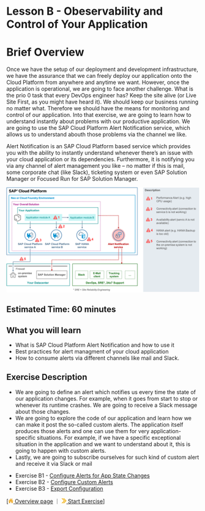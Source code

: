 # Lesson B - Obeservability and Control of Your Application

# Brief Overview
Once we have the setup of our deployment and development infrastructure, we have the assurance that we can freely deploy our application onto the Cloud Platform from anywhere and anytime we want. However, once the application is operational, we are going to face another challenge. What is the prio 0 task that every DevOps engineer has? Keep the site alive (or Live Site First, as you might have heard it). We should keep our business running no matter what. Therefore we should have the means for monitoring and control of our application. Into that exercise, we are going to learn how to understand instantly about problems with our productive application. We are going to use the SAP Cloud Platform Alert Notification service, which allows us to understand abouth those problems via the channel we like.

Alert Notification is an SAP Cloud Platform based service which provides you with the ability to instantly understand whenever there’s an issue with your cloud application or its dependencies. Furthermore, it is notifying you via any channel of alert management you like – no matter if this is mail, some corporate chat (like Slack), ticketing system or even SAP Solution Manager or Focused Run for SAP Solution Manager.

![](../../images/b/b1_overview.png)


## Estimated Time: 60 minutes

## What you will learn
 - What is SAP Cloud Platform Alert Notification and how to use it
 - Best practices for alert managment of your cloud application
 - How to consume alerts via different channels like mail and Slack.

## Exercise Description 
 - We are going to define an alert which notifies us every time the state of our application changes. For example, when it goes from start to stop or whenever its runtime crashes. We are going to receive a Slack message about those changes.
 - We are going to explore the code of our application and learn how we can make it post the so-called custom alerts. The application itself produces those alerts and one can use them for very application-specific situations. For example, if we have a specific exceptional situation in the application and we want to understand about it, this is going to happen with custom alerts.
 - Lastly, we are going to subscribe ourselves for such kind of custom alert and receive it via Slack or mail



* Exercise B1 - [Configure Alerts for App State Changes](../../exercises/B1/README.md)
* Exercise B2 - [Configure Custom Alerts](../../exercises/B2/README.md)
* Exercise B3 - [Export Configuration](../../exercises/B3/README.md)



[[![](../../images/nav-home.png) Overview page](../../README.md) ｜ [![](../../images/nav-next.png) Start Exercise](../../exercises/B1/README.md)]
